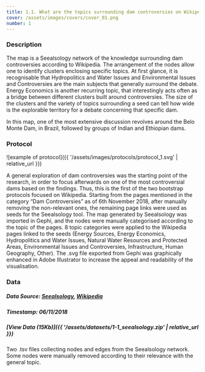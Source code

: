 ```yaml
---
title: 1.1. What are the topics surrounding dam controversies on Wikipedia?
cover: /assets/images/covers/cover_01.png
number: 1
---
```

### Description
The map is a Seealsology network of the knowledge surrounding dam controversies according to Wikipedia. The arrangement of the nodes allow one to identify clusters enclosing specific topics. At first glance, it is recognisable that Hydropolitics and Water Issues and Environmental Issues and Controversies are the main subjects that generally surround the debate. Energy Economics is another recurring topic, that interestingly acts often as a bridge between different clusters built around controversies. The size of the clusters and the variety of topics surrounding a seed can tell how wide is the explorable territory for a debate concerning that specific dam. 

In this map, one of the most extensive discussion revolves around the Belo Monte Dam, in Brazil, followed by groups of Indian and Ethiopian dams.


### Protocol

![example of protocol]({{ '/assets/images/protocols/protocol_1.svg' | relative_url }})

A general exploration of dam controversies was the starting point of the research, in order to focus afterwards on one of the most controversial dams based on the findings. Thus, this is the first of the two bootstrap protocols focused on Wikipedia. Starting from the pages mentioned in the category “Dam Controversies” as of 6th November 2018, after manually removing the non-relevant ones, the remaining page links were used as seeds for the Seealsology tool. The map generated by Seealsology was imported in Gephi, and the nodes were manually categorised according to the topic of the pages. 8 topic categories were applied to the Wikipedia pages linked to the seeds (Energy Sources, Energy Economics, Hydropolitics and Water Issues, Natural Water Resources and Protected Areas, Environmental Issues and Controversies, Infrastructure, Human Geography, Other). The .svg file exported from Gephi was graphically enhanced in Adobe Illustrator to increase the appeal and readability of the visualisation. 



### Data
##### Data Source: [Seealsology](http://tools.medialab.sciences-po.fr/seealsology/), [Wikipedia](https://en.wikipedia.org/wiki/Main_Page)
##### Timestamp: 06/11/2018
##### [View Data (15Kb)]({{ '/assets/datasets/1-1_seealsology.zip' | relative_url }})
Two .tsv files collecting nodes and edges from the Seealsology network. Some nodes were manually removed according to their relevance with the general topic.
